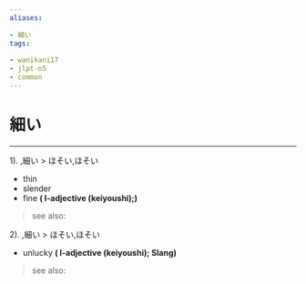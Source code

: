 ```yaml
---
aliases:
    
- 細い
tags:
    
- wanikani17
- jlpt-n5
- common
---
```


# 細い
---
1).
,細い > ほそい,ほそい

- thin
- slender
- fine
**( I-adjective (keiyoushi);)**
> see also: 
            
2).
,細い > ほそい,ほそい

- unlucky
**( I-adjective (keiyoushi); Slang)**
> see also: 
            
